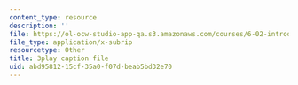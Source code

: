 ```yaml
---
content_type: resource
description: ''
file: https://ol-ocw-studio-app-qa.s3.amazonaws.com/courses/6-02-introduction-to-eecs-ii-digital-communication-systems-fall-2012/abd9581215cf35a0f07dbeab5bd32e70_Te1qKOJd8aw.srt
file_type: application/x-subrip
resourcetype: Other
title: 3play caption file
uid: abd95812-15cf-35a0-f07d-beab5bd32e70
---
```

